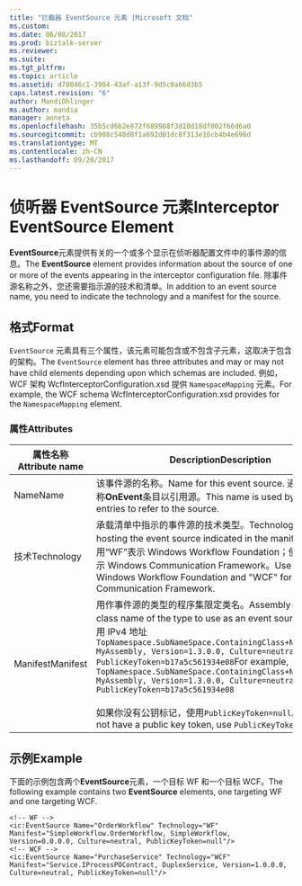 ```yaml
---
title: "拦截器 EventSource 元素 |Microsoft 文档"
ms.custom: 
ms.date: 06/08/2017
ms.prod: biztalk-server
ms.reviewer: 
ms.suite: 
ms.tgt_pltfrm: 
ms.topic: article
ms.assetid: d78846c1-3984-43af-a13f-9d5c0a66d3b5
caps.latest.revision: "6"
author: MandiOhlinger
ms.author: mandia
manager: anneta
ms.openlocfilehash: 35b5cd6b2e872f689988f3d10d18df002f66d6a0
ms.sourcegitcommit: cb908c540d8f1a692d01dc8f313e16cb4b4e696d
ms.translationtype: MT
ms.contentlocale: zh-CN
ms.lasthandoff: 09/20/2017
---
```

# <a name="interceptor-eventsource-element"></a><span data-ttu-id="81df5-102">侦听器 EventSource 元素</span><span class="sxs-lookup"><span data-stu-id="81df5-102">Interceptor EventSource Element</span></span>
<span data-ttu-id="81df5-103">**EventSource**元素提供有关的一个或多个显示在侦听器配置文件中的事件源的信息。</span><span class="sxs-lookup"><span data-stu-id="81df5-103">The **EventSource** element provides information about the source of one or more of the events appearing in the interceptor configuration file.</span></span> <span data-ttu-id="81df5-104">除事件源名称之外，您还需要指示源的技术和清单。</span><span class="sxs-lookup"><span data-stu-id="81df5-104">In addition to an event source name, you need to indicate the technology and a manifest for the source.</span></span>  
  
## <a name="format"></a><span data-ttu-id="81df5-105">格式</span><span class="sxs-lookup"><span data-stu-id="81df5-105">Format</span></span>  
 <span data-ttu-id="81df5-106">`EventSource` 元素具有三个属性，该元素可能包含或不包含子元素，这取决于包含的架构。</span><span class="sxs-lookup"><span data-stu-id="81df5-106">The `EventSource` element has three attributes and may or may not have child elements depending upon which schemas are included.</span></span> <span data-ttu-id="81df5-107">例如，WCF 架构 WcfInterceptorConfiguration.xsd 提供 `NamespaceMapping` 元素。</span><span class="sxs-lookup"><span data-stu-id="81df5-107">For example, the WCF schema WcfInterceptorConfiguration.xsd provides for the `NamespaceMapping` element.</span></span>  
  
### <a name="attributes"></a><span data-ttu-id="81df5-108">属性</span><span class="sxs-lookup"><span data-stu-id="81df5-108">Attributes</span></span>  
  
|<span data-ttu-id="81df5-109">属性名称</span><span class="sxs-lookup"><span data-stu-id="81df5-109">Attribute name</span></span>|<span data-ttu-id="81df5-110">Description</span><span class="sxs-lookup"><span data-stu-id="81df5-110">Description</span></span>|  
|--------------------|-----------------|  
|<span data-ttu-id="81df5-111">Name</span><span class="sxs-lookup"><span data-stu-id="81df5-111">Name</span></span>|<span data-ttu-id="81df5-112">该事件源的名称。</span><span class="sxs-lookup"><span data-stu-id="81df5-112">Name for this event source.</span></span> <span data-ttu-id="81df5-113">通过使用此名称**OnEvent**条目以引用源。</span><span class="sxs-lookup"><span data-stu-id="81df5-113">This name is used by **OnEvent** entries to refer to the source.</span></span>|  
|<span data-ttu-id="81df5-114">技术</span><span class="sxs-lookup"><span data-stu-id="81df5-114">Technology</span></span>|<span data-ttu-id="81df5-115">承载清单中指示的事件源的技术类型。</span><span class="sxs-lookup"><span data-stu-id="81df5-115">Technology type hosting the event source indicated in the manifest.</span></span> <span data-ttu-id="81df5-116">使用“WF”表示 Windows Workflow Foundation；使用“WCF”表示 Windows Communication Framework。</span><span class="sxs-lookup"><span data-stu-id="81df5-116">Use "WF" for Windows Workflow Foundation and "WCF" for Windows Communication Framework.</span></span>|  
|<span data-ttu-id="81df5-117">Manifest</span><span class="sxs-lookup"><span data-stu-id="81df5-117">Manifest</span></span>|<span data-ttu-id="81df5-118">用作事件源的类型的程序集限定类名。</span><span class="sxs-lookup"><span data-stu-id="81df5-118">Assembly-qualified class name of the type to use as an event source.</span></span> <span data-ttu-id="81df5-119">例如，使用 IPv4 地址 `TopNamespace.SubNameSpace.ContainingClass+NestedClass, MyAssembly, Version=1.3.0.0, Culture=neutral, PublicKeyToken=b17a5c561934e08`</span><span class="sxs-lookup"><span data-stu-id="81df5-119">For example, `TopNamespace.SubNameSpace.ContainingClass+NestedClass, MyAssembly, Version=1.3.0.0, Culture=neutral, PublicKeyToken=b17a5c561934e08`</span></span><br /><br /> <span data-ttu-id="81df5-120">如果你没有公钥标记，使用`PublicKeyToken=null`。</span><span class="sxs-lookup"><span data-stu-id="81df5-120">If you do not have a public key token, use `PublicKeyToken=null`.</span></span>|  
  
## <a name="example"></a><span data-ttu-id="81df5-121">示例</span><span class="sxs-lookup"><span data-stu-id="81df5-121">Example</span></span>  
 <span data-ttu-id="81df5-122">下面的示例包含两个**EventSource**元素，一个目标 WF 和一个目标 WCF。</span><span class="sxs-lookup"><span data-stu-id="81df5-122">The following example contains two **EventSource** elements, one targeting WF and one targeting WCF.</span></span>  
  
```  
<!-- WF -->  
<ic:EventSource Name="OrderWorkflow" Technology="WF" Manifest="SimpleWorkflow.OrderWorkflow, SimpleWorkflow, Version=0.0.0.0, Culture=neutral, PublicKeyToken=null"/>  
<!-- WCF -->  
<ic:EventSource Name="PurchaseService" Technology="WCF" Manifest="Service.IProcessPOContract, DuplexService, Version=1.0.0.0, Culture=neutral, PublicKeyToken=null"/>  
```